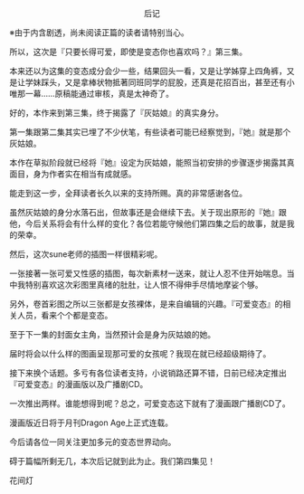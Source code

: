 <p align="center">后记</p>

※由于内含剧透，尚未阅读正篇的读者请特别当心。

所以，这次是『只要长得可爱，即使是变态你也喜欢吗？』第三集。

本来还以为这集的变态成分会少一些，结果回头一看，又是让学姊穿上四角裤，又是让学妹踩头，又是拿棒状物抵著同班同学的屁股，还真是花招百出，甚至还有小唯那一幕……原稿能通过审核，真是太神奇了。

好的，本作来到第三集，终于揭露了『灰姑娘』的真实身分。

第一集跟第二集其实已埋了不少伏笔，有些读者可能已经察觉到，『她』就是那个灰姑娘。

本作在草拟阶段就已经将『她』设定为灰姑娘，能照当初安排的步骤逐步揭露其真面目，身为作者实在相当有成就感。

能走到这一步，全拜读者长久以来的支持所赐。真的非常感谢各位。

虽然灰姑娘的身分水落石出，但故事还是会继续下去。关于现出原形的『她』跟他，今后关系将会有什么样的变化？各位若能守候他们第四集之后的故事，就是我的荣幸。

然后，这次sune老师的插图一样很精彩呢。

一张接著一张可爱又性感的插图，每次新素材一送来，就让人忍不住开始喘息。当中我特别喜欢这次彩图里真绪的肚肚，让人恨不得伸手尽情地摩娑个够。

另外，卷首彩图之所以三张都是女孩裸体，是来自编辑的兴趣。『可爱变态』的相关人员，看来个个都是变态。

至于下一集的封面女主角，当然预计会是身为灰姑娘的她。

届时将会以什么样的图画呈现那可爱的女孩呢？我现在就已经超级期待了。

接下来换个话题。多亏有各位读者支持，小说销路还算不错，日前已经决定推出『可爱变态』的漫画版以及广播剧CD。

一次推出两样。谁能想得到呢？总之，可爱变态这下就有了漫画跟广播剧CD了。

漫画版近日将于月刊Dragon Age上正式连载。

今后请各位一同关注更加多元的变态世界动向。

碍于篇幅所剩无几，本次后记就到此为止。我们第四集见！

花间灯

